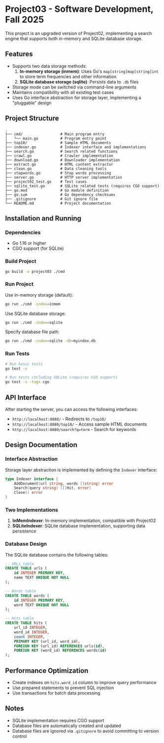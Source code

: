 # Project03 - Software Development, Fall 2025

This project is an upgraded version of Project02, implementing a search engine that supports both in-memory and SQLite database storage.

## Features

- Supports two data storage methods:
  1. **In-memory storage (inmem)**: Uses Go's `map[string]map[string]int` to store term frequencies and other information
  2. **SQLite database storage (sqlite)**: Persists data to `.db` files
- Storage mode can be switched via command-line arguments
- Maintains compatibility with all existing test cases
- Uses Go interface abstraction for storage layer, implementing a "pluggable" design

## Project Structure

```
.
├── cmd/                 # Main program entry
│   └── main.go          # Program entry point
├── top10/               # Sample HTML documents
├── indexer.go           # Indexer interface and implementations
├── search.go            # Search related functions
├── crawl.go             # Crawler implementation
├── download.go          # Downloader implementation
├── extract.go           # HTML content extractor
├── clean.go             # Data cleaning tools
├── stopwords.go         # Stop words processing
├── server.go            # HTTP server implementation
├── project02_test.go    # Test cases
├── sqlite_test.go       # SQLite related tests (requires CGO support)
├── go.mod               # Go module definition
├── go.sum               # Go dependency checksums
├── .gitignore           # Git ignore file
└── README.md            # Project documentation
```

## Installation and Running

### Dependencies

- Go 1.16 or higher
- CGO support (for SQLite)

### Build Project

```bash
go build -o project03 ./cmd
```

### Run Project

Use in-memory storage (default):
```bash
go run ./cmd -index=inmem
```

Use SQLite database storage:
```bash
go run ./cmd -index=sqlite
```

Specify database file path:
```bash
go run ./cmd -index=sqlite -db=myindex.db
```

### Run Tests

```bash
# Run basic tests
go test -v

# Run tests including SQLite (requires CGO support)
go test -v -tags cgo
```

## API Interface

After starting the server, you can access the following interfaces:

- `http://localhost:8080/` - Redirects to `/top10/`
- `http://localhost:8080/top10/` - Access sample HTML documents
- `http://localhost:8080/search?q=term` - Search for keywords

## Design Documentation

### Interface Abstraction

Storage layer abstraction is implemented by defining the `Indexer` interface:

```go
type Indexer interface {
    AddDocument(url string, words []string) error
    Search(query string) ([]Hit, error)
    Close() error
}
```

### Two Implementations

1. **InMemIndexer**: In-memory implementation, compatible with Project02
2. **SQLiteIndexer**: SQLite database implementation, supporting data persistence

### Database Design

The SQLite database contains the following tables:

```sql
-- URLs table
CREATE TABLE urls (
    id INTEGER PRIMARY KEY,
    name TEXT UNIQUE NOT NULL
);

-- Words table
CREATE TABLE words (
    id INTEGER PRIMARY KEY,
    word TEXT UNIQUE NOT NULL
);

-- Hits table
CREATE TABLE hits (
    url_id INTEGER,
    word_id INTEGER,
    count INTEGER,
    PRIMARY KEY (url_id, word_id),
    FOREIGN KEY (url_id) REFERENCES urls(id),
    FOREIGN KEY (word_id) REFERENCES words(id)
);
```

## Performance Optimization

- Create indexes on `hits.word_id` column to improve query performance
- Use prepared statements to prevent SQL injection
- Use transactions for batch data processing

## Notes

- SQLite implementation requires CGO support
- Database files are automatically created and updated
- Database files are ignored via `.gitignore` to avoid committing to version control